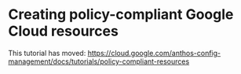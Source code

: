 # Creating policy-compliant Google Cloud resources

This tutorial has moved:
https://cloud.google.com/anthos-config-management/docs/tutorials/policy-compliant-resources
